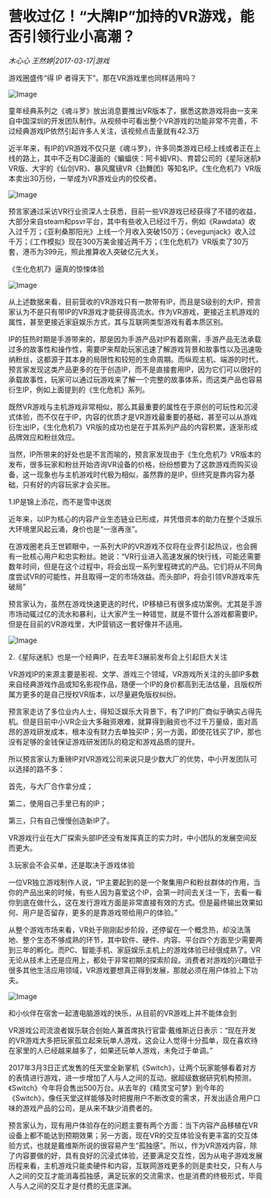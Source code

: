 # 营收过亿！“大牌IP”加持的VR游戏，能否引领行业小高潮？

*木心心 王然婷|2017-03-17|游戏*

游戏圈盛传“得 IP 者得天下”。那在VR游戏里也同样适用吗？

![Image](http://p3.pstatp.com/large/37d10002cad060594388)

童年经典系列之《魂斗罗》放出消息要推出VR版本了，据悉这款游戏将由一支来自中国深圳的开发团队制作。从视频中可看出整个VR游戏的功能非常不完善，不过经典游戏IP依然引起许多人关注，该视频点击量就有42.3万

近半年来，有IP的VR游戏不仅只是《魂斗罗》，许多同类游戏已经上线或者正在上线的路上，其中不乏有DC漫画的《蝙蝠侠：阿卡姆VR》、育碧公司的《星际迷航》VR版、大宇的《仙剑VR》、暴风魔镜VR《劲舞团》等知名IP。《生化危机7》VR版本卖出30万份，一举成为VR游戏业内的佼佼者。

![Image](http://p2.pstatp.com/large/37d10002cad288c12ddf)

预言家通过采访VR行业资深人士获悉，目前一些VR游戏已经获得了不错的收益，大部分来自steam和psvr平台，其中有些收入已经过千万，例如《Rawdata》收入过千万；《亚利桑那阳光》上线一个月收入突破150万；《evegunjack》收入过千万；《工作模拟》现在300万美金接近两千万；《生化危机7》VR版卖了30万套，港币为399元，照此推算收入突破亿元大关。

《生化危机7》逼真的惊悚体验

![Image](http://p2.pstatp.com/large/37d10002cacfb1728b78)

从上述数据来看，目前营收的VR游戏只有一款带有IP，而且是S级别的大IP，预言家认为不是只有带IP的VR游戏才能获得高流水。作为VR游戏，更接近主机游戏的属性，甚至更接近家庭娱乐方式，其与互联网类型游戏有着本质区别。

IP的狂热时期是手游带来的，那是因为手游产品对IP有着刚需，手游产品无法承载过多的故事性和操作性，需要IP来帮助玩家迅速了解游戏背景和故事性以及迅速吸纳粉丝，这都源于其本身的局限性和较短的生命周期。而纵观主机、端游的时代，预言家发现这类产品更多的在于创造IP，而不是直接套用IP，因为它们可以很好的承载故事性，玩家可以通过玩游戏来了解一个完整的故事体系，而这类产品也容易衍生IP，例如上面提到的《生化危机》系列。

既然VR游戏与主机游戏非常相似，那么其最重要的属性在于原创的可玩性和沉浸式体验，而不仅在于IP，内容的优质才是VR游戏最重要的基础，甚至可以从游戏衍生出IP，《生化危机7》VR版的成功也是在于其系列产品的内容积累，逐渐形成品牌效应和粉丝效应。

当然，IP所带来的好处也是不言而喻的，预言家发现由于《生化危机7》VR版本的发布，很多玩家和粉丝开始咨询VR设备的价格，纷纷想要为了这款游戏而购买设备，这一现象也与主机游戏时代极为相似，虽然靠的是IP，但终究是靠内容为基础，只有好的内容玩家才会买账。

1.IP是锦上添花，而不是雪中送炭

近年来，以IP为核心的内容产业生态链业已形成，并凭借资本的助力在整个泛娱乐大环境里风起云涌，身价也是“一涨再涨”。

在游戏圈老兵王世颖眼中，一系列大IP的VR游戏不仅将在业界引起热议，也会拥有一批核心用户和忠实粉丝。她说：“VR行业进入高速发展的快行线，可能还需要数年时间，但是在这个过程中，将会出现一系列里程碑式的产品。它们将从不同角度尝试VR的可能性，并且取得一定的市场效益。而头部IP，将会引领VR游戏率先破局”

预言家认为，虽然在游戏快速更迭的时代，IP移植已有很多成功案例。尤其是手游市场动辄过亿的流水和暴利，让大家产生一种错觉，就是不管什么游戏都需要IP。但是在目前的VR游戏里，大IP营销这一套好像并不适用。

![Image](http://p1.pstatp.com/large/37dc0000ed5635e00b33)

2.《星际迷航》也是一个经典IP，在去年E3展前发布会上引起巨大关注

VR游戏IP的来源主要是影视、文学、游戏三个领域，VR游戏所关注的头部IP多数来自经典游戏作品或知名影视作品，随便一个IP的身价都高到无法估量，且版权所属方更多的是自己授权VR版本，以尽量避免版权纠纷。

预言家走访了多位业内人士，得知泛娱乐大背景下，有了IP的厂商似乎确实占得先机。但是目前中小VR企业大多融资艰难，就算得到融资也不过千万量级，面对高昂的游戏研发成本，根本没有财力去单独买IP；另一方面，即使花钱买了IP，那也没有足够的金钱保证游戏研发团队的稳定和游戏品质的提升。

所以预言家认为重磅IP对VR游戏公司来说只是少数大厂的优势，中小开发团队可以选择的路不多：

首先，与大厂合作拿分成；

第二，使用自己手里已有的IP；

第三，只有自己慢慢创造新IP了。

VR游戏行业在大厂探索头部IP还没有发挥真正的实力时，中小团队的发展空间反而更大。

3.玩家会不会买单，还是取决于游戏体验

一位VR独立游戏制作人说，“IP主要起到的是一个聚集用户和粉丝群体的作用，当你的产品出来的时候，有些人因为喜爱这个IP，会第一时间去关注一下，去看一看你到底在做什么，这在发行游戏方面是非常直接有效的方式。但是最终输出效果如何、用户是否留存，更多的是靠游戏带给用户的体验。”

从整个游戏市场来看，VR处于刚刚起步阶段，还停留在一个概念热，却没法落地、整个生态不够成熟的环节，其中软件、硬件、内容、平台四个方面至少需要两到三年的孵化。而PC、智能手机、家庭娱乐主机上的游戏体验已经很成熟了。VR无论从技术上还是应用上，都处于非常初期的探索阶段。消费者对游戏的兴趣低于很多其他生活应用领域，VR游戏要想真正得到发展，那就必须在用户体验上下功夫。

![Image](http://p2.pstatp.com/large/37da0002bfbfa0cc6615)

和小伙伴在宿舍一起渣电脑游戏的快乐，从目前的VR游戏上并不能体会到

VR游戏公司流浪者娱乐联合创始人兼首席执行官雷·戴维斯近日表示：“现在开发的VR游戏大多把玩家孤立起来玩单人游戏，这会让人觉得十分孤单，现在喜欢待在家里的人已经越来越多了，如果还玩单人游戏，未免过于单调。”

2017年3月3日正式发售的任天堂全新掌机《Switch》，让两个玩家能够看着对方的表情进行游戏，进一步增加了人与人之间的互动。据超级数据研究机构预测，《Switch》今年将会售出500万台。从去年的《精灵宝可梦》到今年的《Switch》，像任天堂这样能够及时把握用户不断改变的需求，开发出适合用户口味的游戏产品的公司，是从来不缺少消费者的。

预言家认为，现有用户体验存在的问题主要有两个方面：当下内容产品移植在VR设备上都不能达到预期效果；另一方面，现在VR的交互体验没有更丰富的交互体验方式，也就是戴维斯所说的很容易产生“孤独感”。所以，作为VR游戏内容，除了内容要做的好，具有良好的沉浸式体验，还要满足交互性，因为从电子游戏发展历程来看，主机游戏只能卖硬件和内容，互联网游戏更多的则是卖社交，只有人与人之间的交互才能消毒孤独感，满足玩家的交流需求，也是消费的终极形式，毕竟人与人之间的交互才是付费的无底深渊。


